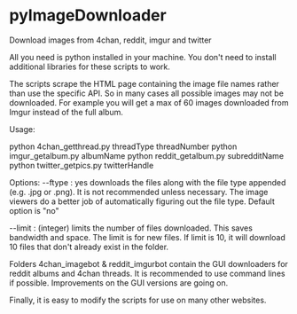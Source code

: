 # pyImageDownloader
Download images from 4chan, reddit, imgur and twitter

All you need is python installed in your machine. You don't need to install additional libraries for these scripts to work.

The scripts scrape the HTML page containing the image file names rather than use the specific API. So in many cases all possible images may not be downloaded. For example you will get a max of 60 images downloaded from Imgur instead of the full album.

Usage:

python 4chan_getthread.py threadType threadNumber
python imgur_getalbum.py albumName
python reddit_getalbum.py subredditName
python twitter_getpics.py twitterHandle

Options:
--ftype : yes downloads the files along with the file type appended (e.g. .jpg or .png). It is not recommended unless necessary. The image viewers do a better job of automatically figuring out the file type. Default option is "no"

--limit : (integer) limits the number of files downloaded. This saves bandwidth and space. The limit is for new files. If limit is 10, it will download 10 files that don't already exist in the folder.

Folders 4chan_imagebot & reddit_imgurbot contain the GUI downloaders for reddit albums and 4chan threads. It is recommended to use command lines if possible. Improvements on the GUI versions are going on.

Finally, it is easy to modify the scripts for use on many other websites.
